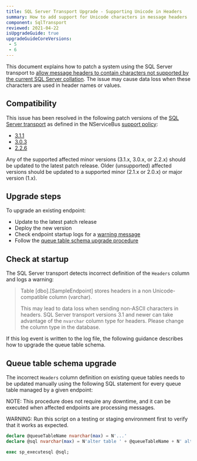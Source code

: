 ```yaml
---
title: SQL Server Transport Upgrade - Supporting Unicode in Headers
summary: How to add support for Unicode characters in message headers
component: SqlTransport
reviewed: 2021-04-22
isUpgradeGuide: true
upgradeGuideCoreVersions:
 - 5
 - 6
---
```



This document explains how to patch a system using the SQL Server transport to [allow message headers to contain characters not supported by the current SQL Server collation](https://github.com/Particular/NServiceBus.SqlServer/issues/340). The issue may cause data loss when these characters are used in  header names or values.


## Compatibility

This issue has been resolved in the following patch versions of the [SQL Server transport](/transports/sql/) as defined in the NServiceBus [support policy](/nservicebus/upgrades/support-policy.md):

 * [3.1.1](https://github.com/Particular/NServiceBus.SqlServer/releases/tag/3.1.1)
 * [3.0.3](https://github.com/Particular/NServiceBus.SqlServer/releases/tag/3.0.3)
 * [2.2.6](https://github.com/Particular/NServiceBus.SqlServer/releases/tag/2.2.6)

Any of the supported affected minor versions (3.1.x, 3.0.x, or 2.2.x) should be updated to the latest patch release. Older (unsupported) affected versions should be updated to a supported minor (2.1.x or 2.0.x) or major version (1.x).


## Upgrade steps

To upgrade an existing endpoint:

 * Update to the latest patch release
 * Deploy the new version
 * Check endpoint startup logs for a [warning message](/transports/upgrades/sqlserver-unicode-headers.md#check-at-startup)
 * Follow the [queue table schema upgrade procedure](/transports/upgrades/sqlserver-unicode-headers.md#queue-table-schema-upgrade)


## Check at startup

The SQL Server transport detects incorrect definition of the `Headers` column and logs a warning:

> Table [dbo].[SampleEndpoint] stores headers in a non Unicode-compatible column (varchar).
>
> This may lead to data loss when sending non-ASCII characters in headers. SQL Server transport versions 3.1 and newer can take advantage of the `nvarchar` column type for headers. Please change the column type in the database.

If this log event is written to the log file, the following guidance describes how to upgrade the queue table schema.


## Queue table schema upgrade

The incorrect `Headers` column definition on existing queue tables needs to be updated manually using the following SQL statement for every queue table managed by a given endpoint:

NOTE: This procedure does not require any downtime, and it can be executed when affected endpoints are processing messages.

WARNING: Run this script on a testing or staging environment first to verify that it works as expected.


```sql
declare @queueTableName nvarchar(max) = N'...'
declare @sql nvarchar(max) = N'alter table ' + @queueTableName + N' alter column Headers nvarchar(max) not null';

exec sp_executesql @sql;
```


